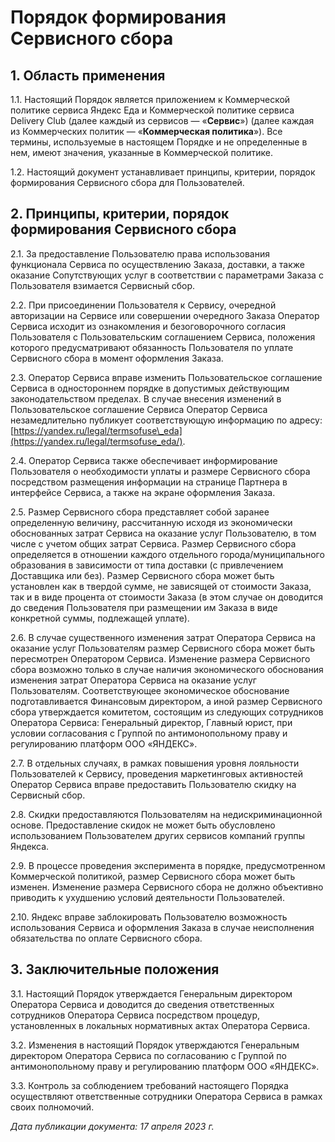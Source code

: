  Порядок формирования Сервисного сбора
=====================================

  1\. Область применения
----------------------

  1\.1\. Настоящий Порядок является приложением к Коммерческой политике сервиса Яндекс Еда и Коммерческой политике сервиса Delivery Club (далее каждый из сервисов — «**Сервис**») (далее каждая из Коммерческих политик — «**Коммерческая политика**»). Все термины, используемые в настоящем Порядке и не определенные в нем, имеют значения, указанные в Коммерческой политике. 

  1\.2\. Настоящий документ устанавливает принципы, критерии, порядок формирования Сервисного сбора для Пользователей.

  2\. Принципы, критерии, порядок формирования Сервисного сбора
-------------------------------------------------------------

  2\.1\. За предоставление Пользователю права использования функционала Сервиса по осуществлению Заказа, доставки, а также оказание Сопутствующих услуг в соответствии с параметрами Заказа с Пользователя взимается Сервисный сбор.

  2\.2\. При присоединении Пользователя к Сервису, очередной авторизации на Сервисе или совершении очередного Заказа Оператор Сервиса исходит из ознакомления и безоговорочного согласия Пользователя с Пользовательским соглашением Сервиса, положения которого предусматривают обязанность Пользователя по уплате Сервисного сбора в момент оформления Заказа. 

  2\.3\. Оператор Сервиса вправе изменить Пользовательское соглашение Сервиса в одностороннем порядке в допустимых действующим законодательством пределах. В случае внесения изменений в Пользовательское соглашение Сервиса Оператор Сервиса незамедлительно публикует соответствующую информацию по адресу: [https://yandex.ru/legal/termsofuse\_eda](https://yandex.ru/legal/termsofuse_eda/). 

  2\.4\. Оператор Сервиса также обеспечивает информирование Пользователя о необходимости уплаты и размере Сервисного сбора посредством размещения информации на странице Партнера в интерфейсе Сервиса, а также на экране оформления Заказа.

  2\.5\. Размер Сервисного сбора представляет собой заранее определенную величину, рассчитанную исходя из экономически обоснованных затрат Сервиса на оказание услуг Пользователю, в том числе с учетом общих затрат Сервиса. Размер Сервисного сбора определяется в отношении каждого отдельного города/муниципального образования в зависимости от типа доставки (с привлечением Доставщика или без). Размер Сервисного сбора может быть установлен как в твердой сумме, не зависящей от стоимости Заказа, так и в виде процента от стоимости Заказа (в этом случае он доводится до сведения Пользователя при размещении им Заказа в виде конкретной суммы, подлежащей уплате).

  2\.6\. В случае существенного изменения затрат Оператора Сервиса на оказание услуг Пользователям размер Сервисного сбора может быть пересмотрен Оператором Сервиса. Изменение размера Сервисного сбора возможно только в случае наличия экономического обоснования изменения затрат Оператора Сервиса на оказание услуг Пользователям. Соответствующее экономическое обоснование подготавливается Финансовым директором, а иной размер Сервисного сбора утверждается комитетом, состоящим из следующих сотрудников Оператора Сервиса: Генеральный директор, Главный юрист, при условии согласования с Группой по антимонопольному праву и регулированию платформ ООО «ЯНДЕКС». 

  2\.7\. В отдельных случаях, в рамках повышения уровня лояльности Пользователей к Сервису, проведения маркетинговых активностей Оператор Сервиса вправе предоставить Пользователю скидку на Сервисный сбор.

  2\.8\. Скидки предоставляются Пользователям на недискриминационной основе. Предоставление скидок не может быть обусловлено использованием Пользователем других сервисов компаний группы Яндекса.

  2\.9\. В процессе проведения эксперимента в порядке, предусмотренном Коммерческой политикой, размер Сервисного сбора может быть изменен. Изменение размера Сервисного сбора не должно объективно приводить к ухудшению условий деятельности Пользователей. 

  2\.10\. Яндекс вправе заблокировать Пользователю возможность использования Сервиса и оформления Заказа в случае неисполнения обязательства по оплате Сервисного сбора.

  3\. Заключительные положения
----------------------------

  3\.1\. Настоящий Порядок утверждается Генеральным директором Оператора Сервиса и доводится до сведения ответственных сотрудников Оператора Сервиса посредством процедур, установленных в локальных нормативных актах Оператора Сервиса.

  3\.2\. Изменения в настоящий Порядок утверждаются Генеральным директором Оператора Сервиса по согласованию с Группой по антимонопольному праву и регулированию платформ ООО «ЯНДЕКС».

  3\.3\. Контроль за соблюдением требований настоящего Порядка осуществляют ответственные сотрудники Оператора Сервиса в рамках своих полномочий.

   *Дата публикации документа: 17 апреля 2023 г.*

  
